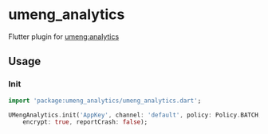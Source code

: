 # umeng_analytics

Flutter plugin for [umeng:analytics](http://mobile.umeng.com/analytics)

## Usage

### Init

```dart
import 'package:umeng_analytics/umeng_analytics.dart';

UMengAnalytics.init('AppKey', channel: 'default', policy: Policy.BATCH,
    encrypt: true, reportCrash: false);
```

